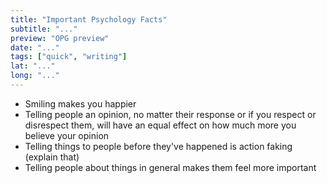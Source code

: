 ```yaml
---
title: "Important Psychology Facts"
subtitle: "..."
preview: "OPG preview"
date: "..."
tags: ["quick", "writing"]
lat: "..."
long: "..."
---
```


- Smiling makes you happier
- Telling people an opinion, no matter their response or if you respect or disrespect them, will have an equal effect on how much more you believe your opinion
- Telling things to people before they've happened is action faking (explain that)
- Telling people about things in general makes them feel more important
